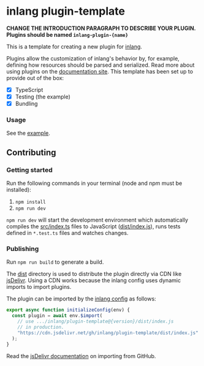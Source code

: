 # inlang plugin-template

**CHANGE THE INTRODUCTION PARAGRAPH TO DESCRIBE YOUR PLUGIN. Plugins should be named `inlang-plugin-{name}`**

This is a template for creating a new plugin for [inlang](https://inlang.com).

Plugins allow the customization of inlang's behavior by, for example, defining how resources should be parsed and serialized. Read more about using plugins on the [documentation site](https://inlang.com/documentation/plugins). This template has been set up to provide out of the box:

- [x] TypeScript
- [x] Testing (the example)
- [x] Bundling

### Usage

See the [example](./example/).

## Contributing

### Getting started

Run the following commands in your terminal (node and npm must be installed):

1. `npm install`
2. `npm run dev`

`npm run dev` will start the development environment which automatically compiles the [src/index.ts](./src/index.ts) files to JavaScript ([dist/index.js](dist/index.js)), runs tests defined in `*.test.ts` files and watches changes.

### Publishing

Run `npm run build` to generate a build.

The [dist](./dist/) directory is used to distribute the plugin directly via CDN like [jsDelivr](https://www.jsdelivr.com/). Using a CDN works because the inlang config uses dynamic imports to import plugins.

The plugin can be imported by the [inlang config](https://inlang.com/documentation/config) as follows:

```js
export async function initializeConfig(env) {
  const plugin = await env.$import(
    // use .../inlang/plugin-template@{version}/dist/index.js
    // in production.
    "https://cdn.jsdelivr.net/gh/inlang/plugin-template/dist/index.js"
  );
}
```

Read the [jsDelivr documentation](https://www.jsdelivr.com/?docs=gh) on importing from GitHub.
